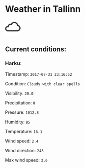# Weather in Tallinn 

<img src= 'images/cloud.png' width= '50' /> 

## Current conditions: 

### Harku: 

Timestamp: ``` 2017-07-31 23:16:52 ``` 

Condition: ``` Cloudy with clear spells ``` 

Visibility: ``` 20.0 ``` 

Precipitation: ``` 0 ``` 

Pressure: ``` 1012.8 ``` 

Humidity: ``` 85 ``` 

Temperature: ``` 16.1 ``` 

Wind speed: ``` 2.4 ``` 

Wind direction: ``` 243 ``` 

Max wind speed: ``` 3.6 ``` 

